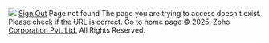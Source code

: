 ![](https://static.zohocdn.com/iam/v2/components/images/user_2.78c28d3c080a585ab12b5bdb1d3394f0.png)
[Sign Out](https://accounts.zoho.com/logout?servicename=AaaServer)
Page not found
The page you are trying to access doesn't exist. Please check if the URL is correct.
Go to home page
© 2025, [Zoho Corporation Pvt. Ltd.](http://www.zohocorp.com/) All Rights Reserved. 
